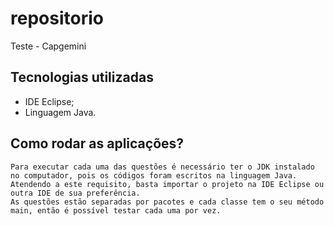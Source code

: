 
# repositorio
Teste - Capgemini

## Tecnologias utilizadas
- IDE Eclipse;
- Linguagem Java.

## Como rodar as aplicações?
    Para executar cada uma das questões é necessário ter o JDK instalado no computador, pois os códigos foram escritos na linguagem Java.
    Atendendo a este requisito, basta importar o projeto na IDE Eclipse ou outra IDE de sua preferência.
    As questões estão separadas por pacotes e cada classe tem o seu método main, então é possível testar cada uma por vez.
